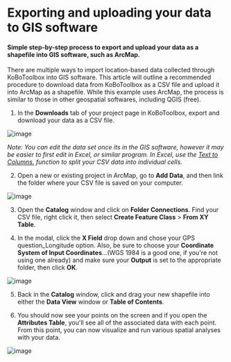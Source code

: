 # Exporting and uploading your data to GIS software

#### Simple step-by-step process to export and upload your data as a shapefile into GIS software, such as ArcMap.

There are multiple ways to import location-based data collected through KoBoToolbox into GIS software. This article will outline a recommended procedure to download data from KoBoToolbox as a CSV file and upload it into ArcMap as a shapefile. While this example uses ArcMap, the process is similar to those in other geospatial softwares, including QGIS (free). 

1. In the **Downloads** tab of your project page in KoBoToolbox, export and download your data as a CSV file.

![image](/images/upload_to_gis/saveas_csv.jpg)

*Note: You can edit the data set once its in the GIS software, however it may be easier to first edit in Excel, or similar program. In Excel, use the [Text to Columns.](https://support.office.com/en-us/article/split-a-cell-f1804d0c-e180-4ed0-a2ae-973a0b7c6a23) function to split your CSV data into individual cells.*


2. Open a new or existing project in ArcMap, go to **Add Data**, and then link the folder where your CSV file is saved on your computer. 

![image](/images/upload_to_gis/find_file.jpg)


3. Open the **Catalog** window and click on **Folder Connections**. Find your CSV file, right click it, then select **Create Feature Class** > **From XY Table**. 


4. In the modal, click the **X Field** drop down and chose your GPS question_Longitude option. Also, be sure to choose your **Coordinate System of Input Coordinates**...(WGS 1984 is a good one, if you're not using one already) and make sure your **Output** is set to the appropriate folder, then click **OK**. 

![image](/images/upload_to_gis/create_feature.jpg)


5. Back in the **Catalog** window, click and drag your new shapefile into either the **Data View** window or **Table of Contents**.


6.  You should now see your points on the screen and if you open the **Attributes Table**, you'll see all of the associated data with each point. From this point, you can now visualize and run various spatial analyses with your data. 

![image](/images/upload_to_gis/dataview_table.jpg)

